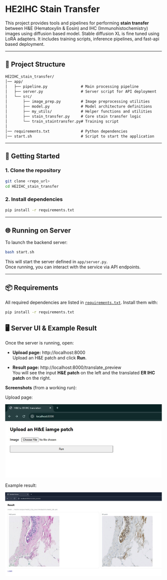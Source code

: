 # HE2IHC Stain Transfer

This project provides tools and pipelines for performing **stain transfer** between H&E (Hematoxylin & Eosin) and IHC (Immunohistochemistry) images using diffusion based model. Stable diffusion XL is fine tuned using LoRA adapters.  It includes training scripts, inference pipelines, and fast-api based deployment.

---

## 📂 Project Structure

```
HE2IHC_stain_transfer/
│── app/
│   ├── pipeline.py               # Main processing pipeline
│   ├── server.py                 # Server script for API deployment
│   └── src/
│       ├── image_prep.py         # Image preprocessing utilities
│       ├── model.py              # Model architecture definitions
│       ├── my_utils/             # Helper functions and utilities
│       ├── stain_transfer.py     # Core stain transfer logic
│       └── train_staintransfer.py# Training script
│
│── requirements.txt              # Python dependencies
│── start.sh                      # Script to start the application
```

---

## 🚀 Getting Started

### 1. Clone the repository
```bash
git clone <repo_url>
cd HE2IHC_stain_transfer
```

### 2. Install dependencies
```bash
pip install -r requirements.txt
```

---

## 🌐 Running on Server

To launch the backend server:

```bash
bash start.sh
```

This will start the server defined in `app/server.py`.  
Once running, you can interact with the service via API endpoints.

---

## 📦 Requirements

All required dependencies are listed in [`requirements.txt`](requirements.txt). Install them with:

```bash
pip install -r requirements.txt
```


## 🖥️ Server UI & Example Result

Once the server is running, open:

- **Upload page:** http://localhost:8000  
  Upload an H&E patch and click **Run**.

- **Result page:** http://localhost:8000/translate_preview  
  You will see the input **H&E patch** on the left and the translated **ER IHC patch** on the right.

**Screenshots** (from a working run):

Upload page:

![Upload UI](imgs/ui_upload.jpg)

Example result:

![Translate Preview Result](imgs/ui_result.jpg)